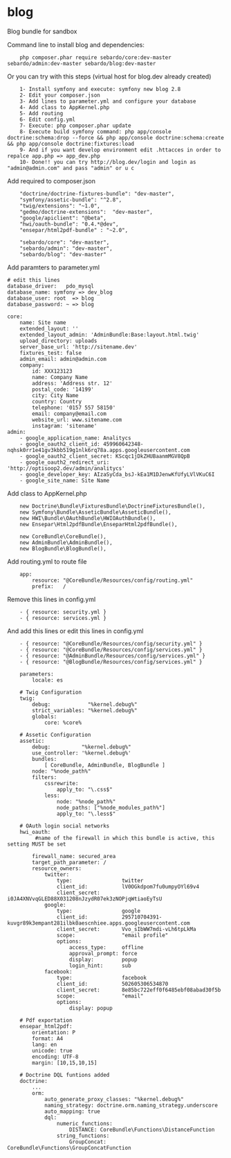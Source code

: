 # blog
Blog bundle for sandbox


Command line to install blog and dependencies:

        php composer.phar require sebardo/core:dev-master sebardo/admin:dev-master sebardo/blog:dev-master
        
Or you can try with this steps (virtual host for blog.dev already created)

        1- Install symfony and execute: symfony new blog 2.8
        2- Edit your composer.json
        3- Add lines to parameter.yml and configure your database
        4- Add class to AppKernel.php
        5- Add routing
        6- Edit config.yml
        7- Execute: php composer.phar update
        8- Execute build symfony command: php app/console doctrine:schema:drop --force && php app/console doctrine:schema:create && php app/console doctrine:fixtures:load
        9- And if you want develop environment edit .httacces in order to repalce app.php => app_dev.php
        10- Done!! you can try http://blog.dev/login and login as "admin@admin.com" and pass "admin" or u c

Add required to composer.json

        "doctrine/doctrine-fixtures-bundle": "dev-master",
        "symfony/assetic-bundle": "^2.8",
        "twig/extensions": "~1.0",
        "gedmo/doctrine-extensions":  "dev-master",
        "google/apiclient": "@beta",
        "hwi/oauth-bundle": "0.4.*@dev",
        "ensepar/html2pdf-bundle" : "~2.0",
        
        "sebardo/core": "dev-master",
        "sebardo/admin": "dev-master",
        "sebardo/blog": "dev-master"
        
Add paramters to parameter.yml

    # edit this lines
    database_driver:   pdo_mysql
    database_name: symfony => dev_blog
    database_user: root  => blog
    database_password: ~ => blog
    
    core:
        name: Site name
        extended_layout: ''
        extended_layout_admin: 'AdminBundle:Base:layout.html.twig'
        upload_directory: uploads
        server_base_url: 'http://sitename.dev'
        fixtures_test: false
        admin_email: admin@admin.com
        company:
            id: XXX123123
            name: Company Name
            address: 'Address str. 12'
            postal_code: '14199'
            city: City Name
            country: Country
            telephone: '0157 557 58150'
            email: company@email.com
            website_url: www.sitename.com
            instagram: 'sitename'
    admin:
        - google_application_name: Analitycs
        - google_oauth2_client_id: 459960642348-nqhsk0rr1e41gv3kbb519g1nlk6rq78a.apps.googleusercontent.com
        - google_oauth2_client_secret: KScqc1jDkZHUBaanmMGV8QpB
        - google_oauth2_redirect_uri: 'http://optisoop2.dev/admin/analitycs'
        - google_developer_key: AIzaSyCda_bsJ-kEa1M1DJenwKfUfyLVlVKuC6I
        - google_site_name: Site Name

Add class to AppKernel.php

        new Doctrine\Bundle\FixturesBundle\DoctrineFixturesBundle(),
        new Symfony\Bundle\AsseticBundle\AsseticBundle(),
        new HWI\Bundle\OAuthBundle\HWIOAuthBundle(),
        new Ensepar\Html2pdfBundle\EnseparHtml2pdfBundle(),
        
        new CoreBundle\CoreBundle(),
        new AdminBundle\AdminBundle(),
        new BlogBundle\BlogBundle(),
        
Add routing.yml to route file

        app:
            resource: "@CoreBundle/Resources/config/routing.yml"
            prefix:   /

Remove this lines in config.yml

        - { resource: security.yml }
        - { resource: services.yml }
        
And add this lines or edit this lines in config.yml
        
        - { resource: "@CoreBundle/Resources/config/security.yml" }
        - { resource: "@CoreBundle/Resources/config/services.yml" }
        - { resource: "@AdminBundle/Resources/config/services.yml" }
        - { resource: "@BlogBundle/Resources/config/services.yml" }

        parameters:
            locale: es
            
        # Twig Configuration
        twig:
            debug:            "%kernel.debug%"
            strict_variables: "%kernel.debug%"
            globals:
                core: %core%

        # Assetic Configuration
        assetic:
            debug:          "%kernel.debug%"
            use_controller: '%kernel.debug%'
            bundles:
                [ CoreBundle, AdminBundle, BlogBundle ]
            node: "%node_path%"
            filters:
                cssrewrite:
                    apply_to: "\.css$"
                less:
                    node: "%node_path%"
                    node_paths: ["%node_modules_path%"]
                    apply_to: "\.less$"
                  
        # OAuth login social networks  
        hwi_oauth:
             #name of the firewall in which this bundle is active, this setting MUST be set
        
            firewall_name: secured_area
            target_path_parameter: /
            resource_owners:
                twitter:
                    type:                twitter
                    client_id:           lV0OGkdpom7fu0umpyOYl69v4
                    client_secret:       i0JA4XNVvqGLED88X031208nJzydR07ek3zNOPjqWtiaoEyTsU
                google:
                    type:                google
                    client_id:           295710704391-kuvgr89k3empant281ilbk0aescnhiee.apps.googleusercontent.com
                    client_secret:       Vvo_sIbWW7mdi-vLh6tpLkMa
                    scope:               "email profile"
                    options:
                        access_type:     offline
                        approval_prompt: force
                        display:         popup
                        login_hint:      sub
                facebook:
                    type:                facebook
                    client_id:           502605306534870
                    client_secret:       8e85bc722eff0f6485ebf08abad30f5b
                    scope:               "email"
                    options:
                        display: popup 
                        
        # Pdf exportation
        ensepar_html2pdf:
            orientation: P
            format: A4
            lang: en
            unicode: true
            encoding: UTF-8
            margin: [10,15,10,15]
            
        # Doctrine DQL funtions added
        doctrine:
            ...
            orm:
                auto_generate_proxy_classes: "%kernel.debug%"
                naming_strategy: doctrine.orm.naming_strategy.underscore
                auto_mapping: true
                dql:
                    numeric_functions:
                        DISTANCE: CoreBundle\Functions\DistanceFunction
                    string_functions:
                        GroupConcat: CoreBundle\Functions\GroupConcatFunction
